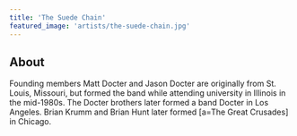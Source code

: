 ```yaml
---
title: 'The Suede Chain'
featured_image: 'artists/the-suede-chain.jpg'
---
```


## About

Founding members Matt Docter and Jason Docter are originally from St. Louis, Missouri, but formed the band while attending university in Illinois in the mid-1980s.  The Docter brothers later formed a band Docter in Los Angeles. Brian Krumm and Brian Hunt later formed [a=The Great Crusades] in Chicago.
